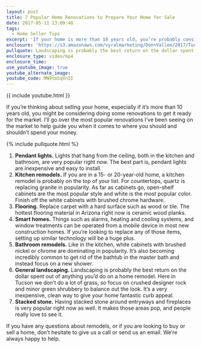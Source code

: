 ```yaml
---
layout: post
title: 7 Popular Home Renovations to Prepare Your Home for Sale
date: 2017-05-11 13:09:48
tags:
  - Home Seller Tips
excerpt: 'If your home is more than 10 years old, you’re probably considering doing some renovations to prepare it for the market. I’ve seen seven popular trends in existing and new construction homes in our area that I want to share with you before you get started. For example, soft-surface flooring is out. You’ll want to replace your floors with something like ceramic wood planks, which are the most popular choice right now in Tucson. To see the full list of popular remodel projects that will get you a great return, watch this video.'
enclosure: 'https://s3.amazonaws.com/vyralmarketing/Don+Vallee/2017/Tucson+Real+Estate+Agent-+Most+Popular+Renovations+When+Preparing+to+Sell+Your+Home.mp4'
pullquote: Landscaping is probably the best return on the dollar spent.
enclosure_type: video/mp4
enclosure_time:
use_youtube_image: true
youtube_alternate_image:
youtube_code: MN9tmSqVnII
---
```



{{ include youtube.html }}

If you’re thinking about selling your home, especially if it’s more than 10 years old, you might be considering doing some renovations to get it ready for the market. I’ll go over the most popular renovations I’ve been seeing on the market to help guide you when it comes to where you should and shouldn’t spend your money.&nbsp;

{% include pullquote.html %}

1. **Pendant lights.** Lights that hang from the ceiling, both in the kitchen and bathroom, are very popular right now. The best part is, pendant lights are inexpensive and easy to install.&nbsp;
2. **Kitchen remodels.** If you are in a 15- or 20-year-old home, a kitchen remodel is probably on the top of your list. For countertops, quartz is replacing granite in popularity. As far as cabinets go, open-shelf cabinets are the most popular style and white is the most popular color. Finish off the white cabinets with brushed chrome hardware.&nbsp;
3. **Flooring.** Replace carpet with a hard surface such as wood or tile. The hottest flooring material in Arizona right now is ceramic wood planks.&nbsp;
4. **Smart homes.** Things such as alarms, heating and cooling systems, and window treatments can be operated from a mobile device in most new construction homes. If you’re looking to replace any of those items, setting up similar technology will be a huge plus.&nbsp;
5. **Bathroom remodels.** Like in the kitchen, white cabinets with brushed nickel or chrome are dominating in popularity. It’s also becoming incredibly common to get rid of the bathtub in the master bath and instead focus on a new shower.
6. **General landscaping.** Landscaping is probably the best return on the dollar spent out of anything you’d do on a home remodel. Here in Tucson we don’t do a lot of grass, so focus on crushed designer rock and minor green shrubbery to balance out the look. It’s a very inexpensive, clean way to give your home fantastic curb appeal.&nbsp;
7. **Stacked stone.** Having stacked stone around entryways and fireplaces is very popular right now as well. It makes those areas pop, and people really love to see it.&nbsp;

If you have any questions about remodels, or if you are looking to buy or sell a home, don’t hesitate to give us a call or send us an email. We’re always happy to help.